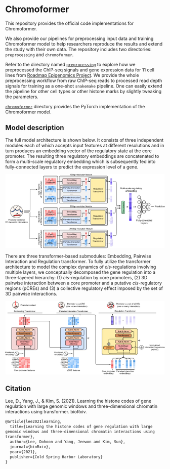 # Chromoformer

This repository provides the official code implementations for Chromoformer.

We also provide our pipelines for preprocessing input data and training Chromoformer model to help researchers reproduce the results and extend the study with their own data.
The repository includes two directories: `preprocessing` and `chromoformer`.

Refer to the directory named [`preprocessing`](preprocessing) to explore how we preprocessed the ChIP-seq signals and gene expression data for 11 cell lines from [Roadmap Epigenomics Project](http://www.roadmapepigenomics.org). We provide the whole preprocessing workflow from raw ChIP-seq reads to processed read depth signals for training as a one-shot `snakemake` pipeline. One can easily extend the pipeline for other cell types or other histone marks by slightly tweaking the parameters.

[`chromoformer`](chromoformer) directory provides the PyTorch implementation of the Chromoformer model.

## Model description

The full model architecture is shown below. It consists of three independent modules each of which accepts input features at different resolutions and in turn produces an embedding vector of the regulatory state at the core promoter. The resulting three regulatory embeddings are concatenated to form a multi-scale regulatory embedding which is subsequently fed into fully-connected layers to predict the expression level of a gene.

![model1](img/model1.png)

There are three transformer-based submodules: Embedding, Pairwise Interaction and Regulation transformer. To fully utilize the transformer architecture to model the complex dynamics of *cis*-regulations involving multiple layers, we conceptually decomposed the gene regulation into a three-layered hierarchy: (1) *cis*-regulation by core promoters, (2) 3D pairwise interaction between a core promoter and a putative *cis*-regulatory regions (pCREs) and (3) a collective regulatory effect imposed by the set of 3D pairwise interactions.

![model2](img/model2.png)

## Citation

Lee, D., Yang, J., & Kim, S. (2021). Learning the histone codes of gene regulation with large genomic windows and three-dimensional chromatin interactions using transformer. bioRxiv.

```
@article{lee2021learning,
  title={Learning the histone codes of gene regulation with large genomic windows and three-dimensional chromatin interactions using transformer},
  author={Lee, Dohoon and Yang, Jeewon and Kim, Sun},
  journal={bioRxiv},
  year={2021},
  publisher={Cold Spring Harbor Laboratory}
}
```
